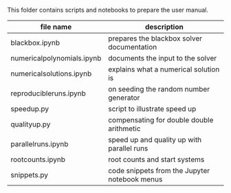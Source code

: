 This folder contains scripts and notebooks to prepare the user manual.

|       file name            |              description                      |
|----------------------------|-----------------------------------------------|
| blackbox.ipynb             | prepares the blackbox solver documentation    |
| numericalpolynomials.ipynb | documents the input to the solver             |
| numericalsolutions.ipynb   | explains what a numerical solution is         |
| reproducibleruns.ipynb     | on seeding the random number generator        |
| speedup.py                 | script to illustrate speed up                 |
| qualityup.py               | compensating for double double arithmetic     |
| parallelruns.ipynb         | speed up and quality up with parallel runs    |
| rootcounts.ipynb           | root counts and start systems                 |
| snippets.py                | code snippets from the Jupyter notebook menus |
